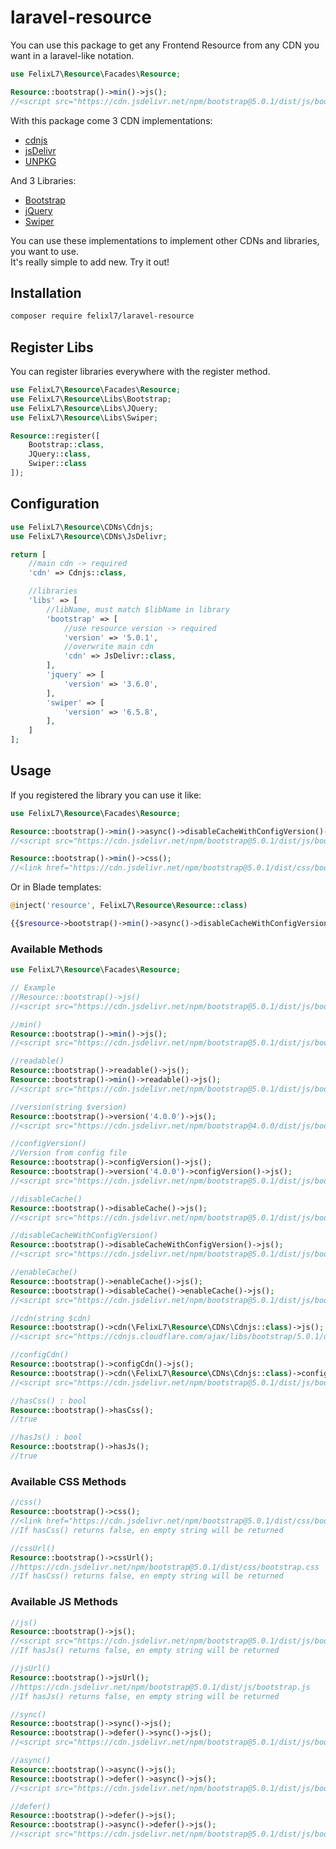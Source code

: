 # laravel-resource

You can use this package to get any Frontend Resource from any CDN you want in a laravel-like notation.
```php
use FelixL7\Resource\Facades\Resource;

Resource::bootstrap()->min()->js();
//<script src="https://cdn.jsdelivr.net/npm/bootstrap@5.0.1/dist/js/bootstrap.min.js"></script>
```

With this package come 3 CDN implementations:
* [cdnjs](https://cdnjs.com/)
* [jsDelivr](https://www.jsdelivr.com/)
* [UNPKG](https://unpkg.com/)

And 3 Libraries:
* [Bootstrap](https://getbootstrap.com/)
* [jQuery](https://jquery.com/)
* [Swiper](https://swiperjs.com/)

You can use these implementations to implement other CDNs and libraries, you want to use.<br>
It's really simple to add new. Try it out!

## Installation

```bash
composer require felixl7/laravel-resource
```

## Register Libs

You can register libraries everywhere with the register method.

```php
use FelixL7\Resource\Facades\Resource;
use FelixL7\Resource\Libs\Bootstrap;
use FelixL7\Resource\Libs\JQuery;
use FelixL7\Resource\Libs\Swiper;

Resource::register([
    Bootstrap::class,
    JQuery::class,
    Swiper::class
]);
```

## Configuration

```php
use FelixL7\Resource\CDNs\Cdnjs;
use FelixL7\Resource\CDNs\JsDelivr;

return [
    //main cdn -> required
    'cdn' => Cdnjs::class,

    //libraries
    'libs' => [
        //libName, must match $libName in library
        'bootstrap' => [
            //use resource version -> required
            'version' => '5.0.1',
            //overwrite main cdn
            'cdn' => JsDelivr::class,
        ],
        'jquery' => [
            'version' => '3.6.0',
        ],
        'swiper' => [
            'version' => '6.5.8',
        ],
    ]
];
```

## Usage

If you registered the library you can use it like:
```php
use FelixL7\Resource\Facades\Resource;

Resource::bootstrap()->min()->async()->disableCacheWithConfigVersion()->js();
//<script src="https://cdn.jsdelivr.net/npm/bootstrap@5.0.1/dist/js/bootstrap.min.js?v=1" async></script>

Resource::bootstrap()->min()->css();
//<link href="https://cdn.jsdelivr.net/npm/bootstrap@5.0.1/dist/css/bootstrap.min.css" rel="stylesheet">
```

Or in Blade templates:
```php
@inject('resource', FelixL7\Resource\Resource::class)

{{$resource->bootstrap()->min()->async()->disableCacheWithConfigVersion()->js()}}
```

### Available Methods

```php
use FelixL7\Resource\Facades\Resource;

// Example
//Resource::bootstrap()->js()
//<script src="https://cdn.jsdelivr.net/npm/bootstrap@5.0.1/dist/js/bootstrap.js"></script>

//min()
Resource::bootstrap()->min()->js();
//<script src="https://cdn.jsdelivr.net/npm/bootstrap@5.0.1/dist/js/bootstrap.min.js"></script>

//readable()
Resource::bootstrap()->readable()->js();
Resource::bootstrap()->min()->readable()->js();
//<script src="https://cdn.jsdelivr.net/npm/bootstrap@5.0.1/dist/js/bootstrap.js"></script>

//version(string $version)
Resource::bootstrap()->version('4.0.0')->js();
//<script src="https://cdn.jsdelivr.net/npm/bootstrap@4.0.0/dist/js/bootstrap.js"></script>

//configVersion()
//Version from config file
Resource::bootstrap()->configVersion()->js();
Resource::bootstrap()->version('4.0.0')->configVersion()->js();
//<script src="https://cdn.jsdelivr.net/npm/bootstrap@5.0.1/dist/js/bootstrap.js"></script>

//disableCache()
Resource::bootstrap()->disableCache()->js();
//<script src="https://cdn.jsdelivr.net/npm/bootstrap@5.0.1/dist/js/bootstrap.js?v=1630062180"></script>

//disableCacheWithConfigVersion()
Resource::bootstrap()->disableCacheWithConfigVersion()->js();
//<script src="https://cdn.jsdelivr.net/npm/bootstrap@5.0.1/dist/js/bootstrap.js?v=1"></script>

//enableCache()
Resource::bootstrap()->enableCache()->js();
Resource::bootstrap()->disableCache()->enableCache()->js();
//<script src="https://cdn.jsdelivr.net/npm/bootstrap@5.0.1/dist/js/bootstrap.js"></script>

//cdn(string $cdn)
Resource::bootstrap()->cdn(\FelixL7\Resource\CDNs\Cdnjs::class)->js();
//<script src="https://cdnjs.cloudflare.com/ajax/libs/bootstrap/5.0.1/dist/js/bootstrap.js"></script>

//configCdn()
Resource::bootstrap()->configCdn()->js();
Resource::bootstrap()->cdn(\FelixL7\Resource\CDNs\Cdnjs::class)->configCdn()->js();
//<script src="https://cdn.jsdelivr.net/npm/bootstrap@5.0.1/dist/js/bootstrap.js"></script>

//hasCss() : bool
Resource::bootstrap()->hasCss();
//true

//hasJs() : bool
Resource::bootstrap()->hasJs();
//true
```

### Available CSS Methods

```php
//css()
Resource::bootstrap()->css();
//<link href="https://cdn.jsdelivr.net/npm/bootstrap@5.0.1/dist/css/bootstrap.css" rel="stylesheet">
//If hasCss() returns false, en empty string will be returned

//cssUrl()
Resource::bootstrap()->cssUrl();
//https://cdn.jsdelivr.net/npm/bootstrap@5.0.1/dist/css/bootstrap.css
//If hasCss() returns false, en empty string will be returned
```

### Available JS Methods

```php
//js()
Resource::bootstrap()->js();
//<script src="https://cdn.jsdelivr.net/npm/bootstrap@5.0.1/dist/js/bootstrap.js"></script>
//If hasJs() returns false, en empty string will be returned

//jsUrl()
Resource::bootstrap()->jsUrl();
//https://cdn.jsdelivr.net/npm/bootstrap@5.0.1/dist/js/bootstrap.js
//If hasJs() returns false, en empty string will be returned

//sync()
Resource::bootstrap()->sync()->js();
Resource::bootstrap()->defer()->sync()->js();
//<script src="https://cdn.jsdelivr.net/npm/bootstrap@5.0.1/dist/js/bootstrap.js"></script>

//async()
Resource::bootstrap()->async()->js();
Resource::bootstrap()->defer()->async()->js();
//<script src="https://cdn.jsdelivr.net/npm/bootstrap@5.0.1/dist/js/bootstrap.js" async></script>

//defer()
Resource::bootstrap()->defer()->js();
Resource::bootstrap()->async()->defer()->js();
//<script src="https://cdn.jsdelivr.net/npm/bootstrap@5.0.1/dist/js/bootstrap.js" defer></script>
```
